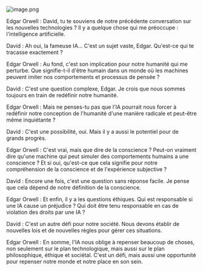 ![image.png](attachment:image.png)

Edgar Orwell : David, tu te souviens de notre précédente conversation sur les nouvelles technologies ? Il y a quelque chose qui me préoccupe : l'intelligence artificielle. 

David : Ah oui, la fameuse IA... C'est un sujet vaste, Edgar. Qu'est-ce qui te tracasse exactement ?

Edgar Orwell : Au fond, c'est son implication pour notre humanité qui me perturbe. Que signifie-t-il d'être humain dans un monde où les machines peuvent imiter nos comportements et processus de pensée ?

David : C'est une question complexe, Edgar. Je crois que nous sommes toujours en train de redéfinir notre humanité. 

Edgar Orwell : Mais ne penses-tu pas que l'IA pourrait nous forcer à redéfinir notre conception de l'humanité d'une manière radicale et peut-être même inquiétante ?

David : C'est une possibilité, oui. Mais il y a aussi le potentiel pour de grands progrès.

Edgar Orwell : C'est vrai, mais que dire de la conscience ? Peut-on vraiment dire qu'une machine qui peut simuler des comportements humains a une conscience ? Et si oui, qu'est-ce que cela signifie pour notre compréhension de la conscience et de l'expérience subjective ?

David : Encore une fois, c'est une question sans réponse facile. Je pense que cela dépend de notre définition de la conscience.

Edgar Orwell : Et enfin, il y a les questions éthiques. Qui est responsable si une IA cause un préjudice ? Qui doit être tenu responsable en cas de violation des droits par une IA ?

David : C'est un autre défi pour notre société. Nous devons établir de nouvelles lois et de nouvelles règles pour gérer ces situations.

Edgar Orwell : En somme, l'IA nous oblige à repenser beaucoup de choses, non seulement sur le plan technologique, mais aussi sur le plan philosophique, éthique et sociétal. C'est un défi, mais aussi une opportunité pour repenser notre monde et notre place en son sein.